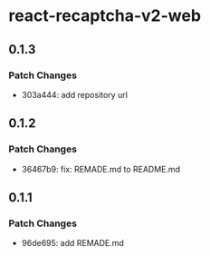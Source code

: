 # react-recaptcha-v2-web

## 0.1.3

### Patch Changes

- 303a444: add repository url

## 0.1.2

### Patch Changes

- 36467b9: fix: REMADE.md to README.md

## 0.1.1

### Patch Changes

- 96de695: add REMADE.md
